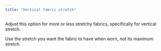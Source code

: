 ```yaml
---
title: "Vertical fabric stretch"
---
```


Adjust this option for more or less stretchy fabrics, specifically for vertical stretch.

Use the stretch you want the fabric to have when worn, not its maximum stretch.

